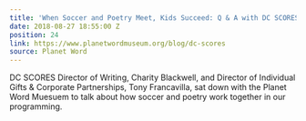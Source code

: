 ```yaml
---
title: 'When Soccer and Poetry Meet, Kids Succeed: Q & A with DC SCORES'
date: 2018-08-27 18:55:00 Z
position: 24
link: https://www.planetwordmuseum.org/blog/dc-scores
source: Planet Word
---
```


DC SCORES Director of Writing, Charity Blackwell, and Director of Individual Gifts & Corporate Partnerships, Tony Francavilla, sat down with the Planet Word Muesuem to talk about how soccer and poetry work together in our programming.